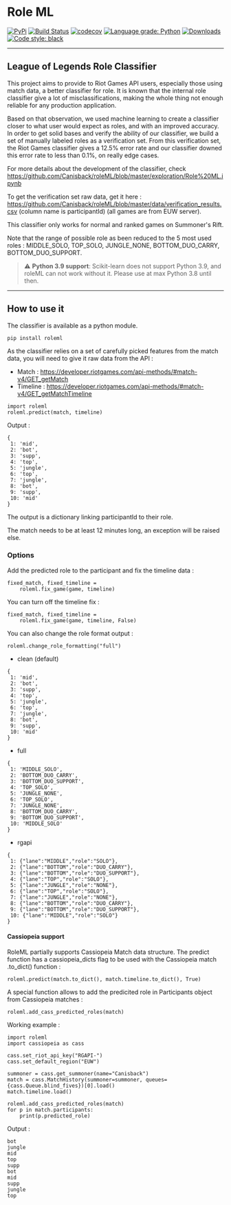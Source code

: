 # Role ML

[![PyPi](https://img.shields.io/pypi/v/roleml)](https://pypi.org/project/roleml/)
[![Build Status](https://travis-ci.com/Canisback/roleml.svg?branch=master)](https://travis-ci.com/Canisback/roleml)
[![codecov](https://codecov.io/gh/Canisback/roleml/branch/master/graph/badge.svg)](https://codecov.io/gh/Canisback/roleml)
[![Language grade: Python](https://img.shields.io/lgtm/grade/python/github/Canisback/roleML.svg?logo=lgtm&logoWidth=18)](https://lgtm.com/projects/g/Canisback/roleML/context:python)
[![Downloads](https://pepy.tech/badge/roleml)](https://pepy.tech/project/roleml)
[![Code style: black](https://img.shields.io/badge/code%20style-black-000000.svg)](https://github.com/psf/black)

***

## League of Legends Role Classifier

This project aims to provide to Riot Games API users, especially those using match data, a better classifier for role. It is known that the internal role classifier give a lot of misclassifications, making the whole thing not enough reliable for any production application.

Based on that observation, we used machine learning to create a classifier closer to what user would expect as roles, and with an improved accuracy. In order to get solid bases and verify the ability of our classifier, we build a set of manually labeled roles as a verification set. From this verification set, the Riot Games classifier gives a 12.5% error rate and our classifier downed this error rate to less than 0.1%, on really edge cases.

For more details about the development of the classifier, check https://github.com/Canisback/roleML/blob/master/exploration/Role%20ML.ipynb

To get the verification set raw data, get it here : https://github.com/Canisback/roleML/blob/master/data/verification_results.csv (column name is participantId) (all games are from EUW server).

This classifier only works for normal and ranked games on Summoner's Rift.

Note that the range of possible role as been reduced to the 5 most used roles : MIDDLE_SOLO, TOP_SOLO, JUNGLE_NONE, BOTTOM_DUO_CARRY, BOTTOM_DUO_SUPPORT.

> :warning: **Python 3.9 support**: Scikit-learn does not support Python 3.9, and roleML can not work without it. Please use at max Python 3.8 until then.

***
## How to use it

The classifier is available as a python module.
```
pip install roleml
```

As the classifier relies on a set of carefully picked features from the match data, you will need to give it raw data from the API : 
 * Match  : https://developer.riotgames.com/api-methods/#match-v4/GET_getMatch
 * Timeline : https://developer.riotgames.com/api-methods/#match-v4/GET_getMatchTimeline

```
import roleml
roleml.predict(match, timeline)
```
Output : 
```
{
 1: 'mid',
 2: 'bot',
 3: 'supp',
 4: 'top',
 5: 'jungle',
 6: 'top',
 7: 'jungle',
 8: 'bot',
 9: 'supp',
 10: 'mid'
}
```

The output is a dictionary linking participantId to their role.

The match needs to be at least 12 minutes long, an exception will be raised else.

### Options

Add the predicted role to the participant and fix the timeline data : 
```
fixed_match, fixed_timeline = 
	roleml.fix_game(game, timeline)
```

You can turn off the timeline fix : 
```
fixed_match, fixed_timeline = 
	roleml.fix_game(game, timeline, False)
```



You can also change the role format output : 
```
roleml.change_role_formatting("full")
```
 * clean (default)
```
{
 1: 'mid',
 2: 'bot',
 3: 'supp',
 4: 'top',
 5: 'jungle',
 6: 'top',
 7: 'jungle',
 8: 'bot',
 9: 'supp',
 10: 'mid'
}
```
 * full
```
{
 1: 'MIDDLE_SOLO',
 2: 'BOTTOM_DUO_CARRY',
 3: 'BOTTOM_DUO_SUPPORT',
 4: 'TOP_SOLO',
 5: 'JUNGLE_NONE',
 6: 'TOP_SOLO',
 7: 'JUNGLE_NONE',
 8: 'BOTTOM_DUO_CARRY',
 9: 'BOTTOM_DUO_SUPPORT',
 10: 'MIDDLE_SOLO'
}
```
 * rgapi
```
{
 1: {"lane":"MIDDLE","role":"SOLO"},
 2: {"lane":"BOTTOM","role":"DUO_CARRY"},
 3: {"lane":"BOTTOM","role":"DUO_SUPPORT"},
 4: {"lane":"TOP","role":"SOLO"},
 5: {"lane":"JUNGLE","role":"NONE"},
 6: {"lane":"TOP","role":"SOLO"},
 7: {"lane":"JUNGLE","role":"NONE"},
 8: {"lane":"BOTTOM","role":"DUO_CARRY"},
 9: {"lane":"BOTTOM","role":"DUO_SUPPORT"},
 10: {"lane":"MIDDLE","role":"SOLO"}
}
```

#### Cassiopeia support

RoleML partially supports Cassiopeia Match data structure. The predict function has a cassiopeia_dicts flag to be used with the Cassiopeia match .to_dict() function : 

```
roleml.predict(match.to_dict(), match.timeline.to_dict(), True)
```

A special function allows to add the predicited role in Participants object from Cassiopeia matches : 

```
roleml.add_cass_predicted_roles(match)
```


Working example : 

```
import roleml
import cassiopeia as cass

cass.set_riot_api_key("RGAPI-")
cass.set_default_region("EUW")

summoner = cass.get_summoner(name="Canisback")
match = cass.MatchHistory(summoner=summoner, queues={cass.Queue.blind_fives})[0].load()
match.timeline.load()

roleml.add_cass_predicted_roles(match)
for p in match.participants:
    print(p.predicted_role)
```

Output : 

```
bot
jungle
mid
top
supp
bot
mid
supp
jungle
top
```
